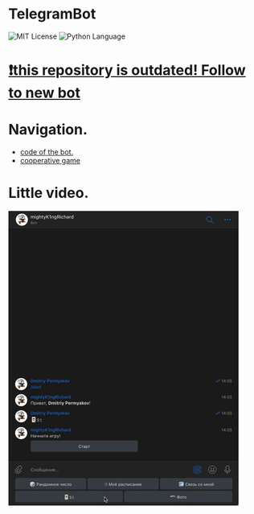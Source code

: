 # TelegramBot
<img src="https://img.shields.io/github/license/DimaPermyakov/IU5?color=brightgreen" alt="MIT License"> <img src="https://img.shields.io/badge/language-Python-green.svg" alt="Python Language">

# [❗this repository is outdated! Follow to new bot](https://github.com/IU5-IT/IU5-IT/tree/master/Term-3/BKIT-2022/03-lab-06-DimaPermyakov)

# Navigation.
- [code of the bot.](https://github.com/mightyK1ngRichard/TelegramBot/blob/main/main.py)
- [cooperative game](https://github.com/mightyK1ngRichard/TelegramBot/blob/main/game.py)

# Little video.
![21](pictures/telebot-21.gif)
